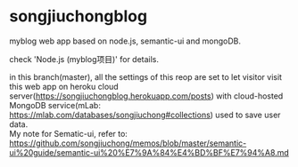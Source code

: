 # songjiuchongblog
myblog web app based on node.js, semantic-ui and mongoDB.

check 'Node.js (myblog项目)' for details.

in this branch(master), all the settings of this reop are set to let visitor visit this web app on heroku cloud server(https://songjiuchongblog.herokuapp.com/posts) with cloud-hosted MongoDB service(mLab: https://mlab.com/databases/songjiuchong#collections) used to save user data.
<br/>
My note for Sematic-ui, refer to: 
https://github.com/songjiuchong/memos/blob/master/semantic-ui%20guide/semantic-ui%20%E7%9A%84%E4%BD%BF%E7%94%A8.md
